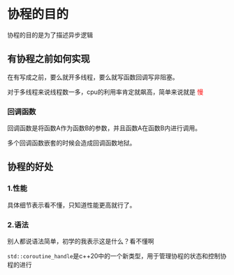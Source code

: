 # 协程的目的
协程的目的是为了描述异步逻辑
## 有协程之前如何实现
在有写成之前，要么就开多线程，要么就写函数回调写非阻塞。

对于多线程来说线程数一多，cpu的利用率肯定就飙高，简单来说就是
<font color="Red">慢</font>
### 回调函数
回调函数是将函数A作为函数B的参数，并且函数A在函数B内进行调用。


多个回调函数嵌套的时候会造成回调函数地狱。

## 协程的好处
### 1.性能
具体细节表示看不懂，只知道性能更高就行了。
### 2.语法
别人都说语法简单，初学的我表示这是什么？看不懂啊

```std::coroutine_handle```是c++20中的一个新类型，用于管理协程的状态和控制协程的进行

